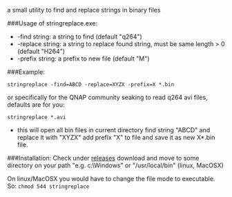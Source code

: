 a small utility to find and replace strings in binary files

###Usage of stringreplace.exe:
* -find string: a string to find (default "q264")
* -replace string: a string to replace found string, must be same length > 0 (default "H264")
* -prefix string: a prefix to new file (default "M")


###Example:

`stringreplace -find=ABCD -replace=XYZX -prefix=X *.bin`

or specifically for the QNAP community seaking to read q264 avi files, defaults are for you:

`stringreplace *.avi`

* this will open all bin files in current directory find string "ABCD" and replace it with "XYZX" add prefix "X" to file and save it as new X*.bin file.


###Installation:
Check under [releases](https://github.com/biosckon/stringreplace/releases)
download and move to some directory on your path "e.g. c:\Windows\" or "/usr/local/bin" (linux, MacOSX)

On linux/MacOSX you would have to change the file mode to executable.
So:
`chmod 544 stringreplace`